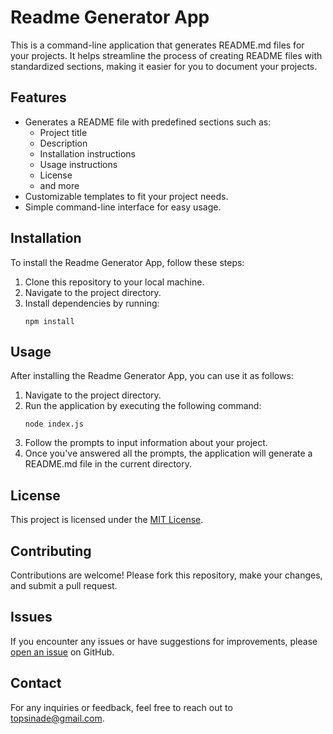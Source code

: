 # Readme Generator App

This is a command-line application that generates README.md files for your projects. It helps streamline the process of creating README files with standardized sections, making it easier for you to document your projects.

## Features

- Generates a README file with predefined sections such as:
  - Project title
  - Description
  - Installation instructions
  - Usage instructions
  - License
  - and more
- Customizable templates to fit your project needs.
- Simple command-line interface for easy usage.

## Installation

To install the Readme Generator App, follow these steps:

1. Clone this repository to your local machine.
2. Navigate to the project directory.
3. Install dependencies by running:
   ```
   npm install
   ```

## Usage

After installing the Readme Generator App, you can use it as follows:

1. Navigate to the project directory.
2. Run the application by executing the following command:
   ```
   node index.js
   ```
3. Follow the prompts to input information about your project.
4. Once you've answered all the prompts, the application will generate a README.md file in the current directory.

## License

This project is licensed under the [MIT License](LICENSE).

## Contributing

Contributions are welcome! Please fork this repository, make your changes, and submit a pull request.

## Issues

If you encounter any issues or have suggestions for improvements, please [open an issue](https://github.com/your-username/readme-generator-app/issues) on GitHub.

## Contact

For any inquiries or feedback, feel free to reach out to [topsinade@gmail.com](topsinade@gmail.com).